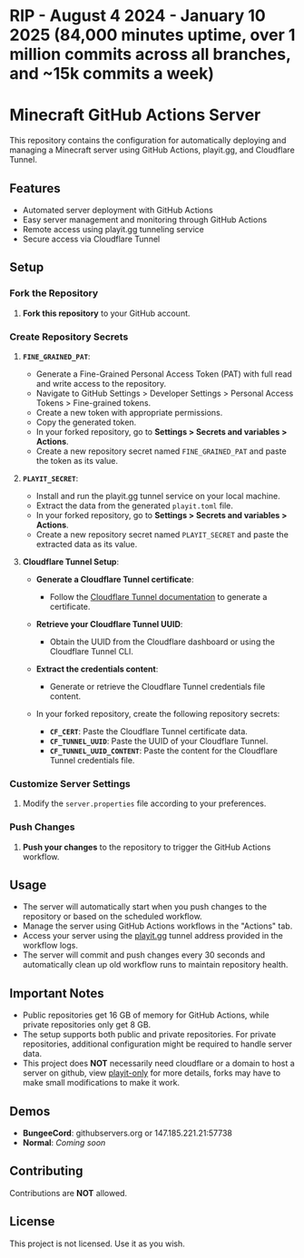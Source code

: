 # RIP - August 4 2024 - January 10 2025 (84,000 minutes uptime, over 1 million commits across all branches, and ~15k commits a week)
 
# Minecraft GitHub Actions Server



This repository contains the configuration for automatically deploying and managing a Minecraft server using GitHub Actions, playit.gg, and Cloudflare Tunnel.

## Features

- Automated server deployment with GitHub Actions
- Easy server management and monitoring through GitHub Actions
- Remote access using playit.gg tunneling service
- Secure access via Cloudflare Tunnel

## Setup

### Fork the Repository

1. **Fork this repository** to your GitHub account.

### Create Repository Secrets

1. **`FINE_GRAINED_PAT`**:
   - Generate a Fine-Grained Personal Access Token (PAT) with full read and write access to the repository.
   - Navigate to GitHub Settings > Developer Settings > Personal Access Tokens > Fine-grained tokens.
   - Create a new token with appropriate permissions.
   - Copy the generated token.
   - In your forked repository, go to **Settings > Secrets and variables > Actions**.
   - Create a new repository secret named `FINE_GRAINED_PAT` and paste the token as its value.

2. **`PLAYIT_SECRET`**:
   - Install and run the playit.gg tunnel service on your local machine.
   - Extract the data from the generated `playit.toml` file.
   - In your forked repository, go to **Settings > Secrets and variables > Actions**.
   - Create a new repository secret named `PLAYIT_SECRET` and paste the extracted data as its value.

3. **Cloudflare Tunnel Setup**:
   - **Generate a Cloudflare Tunnel certificate**:
     - Follow the [Cloudflare Tunnel documentation](https://developers.cloudflare.com/cloudflare-one/connections/connect-apps/) to generate a certificate.
   - **Retrieve your Cloudflare Tunnel UUID**:
     - Obtain the UUID from the Cloudflare dashboard or using the Cloudflare Tunnel CLI.
   - **Extract the credentials content**:
     - Generate or retrieve the Cloudflare Tunnel credentials file content.

   - In your forked repository, create the following repository secrets:
     - **`CF_CERT`**: Paste the Cloudflare Tunnel certificate data.
     - **`CF_TUNNEL_UUID`**: Paste the UUID of your Cloudflare Tunnel.
     - **`CF_TUNNEL_UUID_CONTENT`**: Paste the content for the Cloudflare Tunnel credentials file.

### Customize Server Settings

1. Modify the `server.properties` file according to your preferences.

### Push Changes

1. **Push your changes** to the repository to trigger the GitHub Actions workflow.

## Usage

- The server will automatically start when you push changes to the repository or based on the scheduled workflow.
- Manage the server using GitHub Actions workflows in the "Actions" tab.
- Access your server using the [playit.gg](https://playit.gg) tunnel address provided in the workflow logs.
- The server will commit and push changes every 30 seconds and automatically clean up old workflow runs to maintain repository health.

## Important Notes

- Public repositories get 16 GB of memory for GitHub Actions, while private repositories only get 8 GB.
- The setup supports both public and private repositories. For private repositories, additional configuration might be required to handle server data.
- This project does **NOT** necessarily need cloudflare or a domain to host a server on github, view [playit-only](https://github.com/Briiqn/Actions-Server/tree/playit-only) for more details, forks may have to make small modifications to make it work.
## Demos

- **BungeeCord**: githubservers.org  or 147.185.221.21:57738
- **Normal**: *Coming soon*

## Contributing

Contributions are **NOT** allowed.

## License

This project is not licensed. Use it as you wish.
